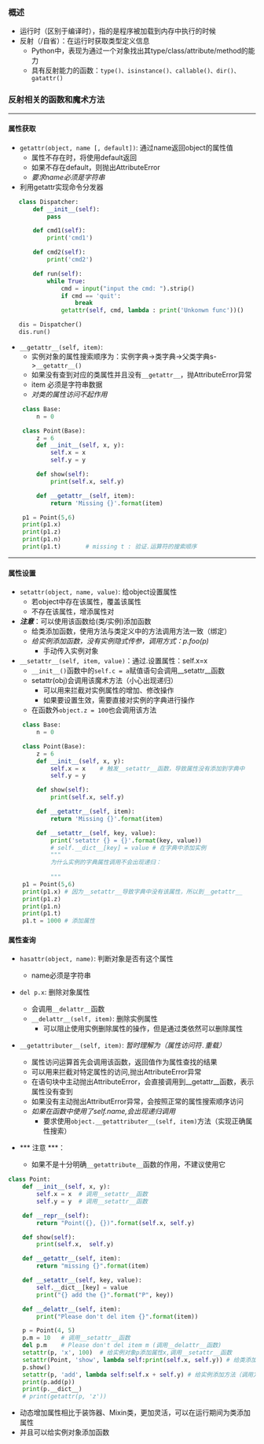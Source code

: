### 概述
- 运行时（区别于编译时），指的是程序被加载到内存中执行的时候
- 反射（/自省）：在运行时获取类型定义信息
    - Python中，表现为通过一个对象找出其type/class/attribute/method的能力
    - 具有反射能力的函数：`type()、isinstance()、callable()、dir()、gatattr()`

### 反射相关的函数和魔术方法
***
#### 属性获取
- `getattr(object, name [, default])`: 通过name返回object的属性值
    - 属性不存在时，将使用default返回
    - 如果不存在default，则抛出AttributeError
    - *要求name必须是字符串*
 - 利用getattr实现命令分发器
 ```Python
    class Dispatcher:
        def __init__(self):
            pass

        def cmd1(self):
            print('cmd1')

        def cmd2(self):
            print('cmd2')

        def run(self):
            while True:
                cmd = input("input the cmd: ").strip()
                if cmd == 'quit':
                    break
                getattr(self, cmd, lambda : print('Unkonwn func'))()

    dis = Dispatcher()
    dis.run()
 ```
- `__getattr__(self, item)`:
    - 实例对象的属性搜索顺序为：实例字典->类字典->父类字典s->`__getattr__()`
    - 如果没有查到对应的类属性并且没有`__getattr__`，抛AttributeError异常
    - item 必须是字符串数据
    - *对类的属性访问不起作用*
```Python
    class Base:
        n = 0

    class Point(Base):
        z = 6
        def __init__(self, x, y):
            self.x = x
            self.y = y

        def show(self):
            print(self.x, self.y)

        def __getattr__(self, item):
            return 'Missing {}'.format(item)

    p1 = Point(5,6)
    print(p1.x)
    print(p1.z)
    print(p1.n)
    print(p1.t)       # missing t : 验证.运算符的搜索顺序
```

***
#### 属性设置
- `setattr(object, name, value)`: 给object设置属性
    - 若object中存在该属性，覆盖该属性
    - 不存在该属性，增添属性对
- ***注意***：可以使用该函数给(类/实例)添加函数
    - 给类添加函数，使用方法与类定义中的方法调用方法一致（绑定）
    - *给实例添加函数，没有实例隐式传参，调用方式：p.foo(p)*
        - 手动传入实例对象
- `__setattr__(self, item, value)`：通过.设置属性：self.x=x
    - `__init__()`函数中的`self.c = a`赋值语句会调用__setattr__函数
    - setattr(obj)会调用该魔术方法（小心出现递归）
        - 可以用来拦截对实例属性的增加、修改操作
        - 如果要设置生效，需要直接对实例的字典进行操作
    - 在函数外`object.z = 100`也会调用该方法
```Python
    class Base:
        n = 0

    class Point(Base):
        z = 6
        def __init__(self, x, y):
            self.x = x    # 触发__setattr__函数，导致属性没有添加到字典中
            self.y = y

        def show(self):
            print(self.x, self.y)

        def __getattr__(self, item):
            return 'Missing {}'.format(item)

        def __setattr__(self, key, value):
            print('setattr {} = {}'.format(key, value))
            # self.__dict__[key] = value # 在字典中添加实例
            """
            为什么实例的字典属性调用不会出现递归：
            
            """
    p1 = Point(5,6)   
    print(p1.x) # 因为__setattr__导致字典中没有该属性，所以到__getattr__
    print(p1.z)
    print(p1.n)
    print(p1.t)
    p1.t = 1000 # 添加属性
```

#### 属性查询
- `hasattr(object, name)`: 判断对象是否有这个属性
    - name必须是字符串

- `del p.x`: 删除对象属性
    - 会调用`__delattr__`函数
    - `__delattr__(self, item)`: 删除实例属性
        - 可以阻止使用实例删除属性的操作，但是通过类依然可以删除属性

- `__getattributer__(self, item)`: *暂时理解为（属性访问符`.`重载）*
    - 属性访问运算首先会调用该函数，返回值作为属性查找的结果
    - 可以用来拦截对特定属性的访问,抛出AttributeError异常
    - 在语句块中主动抛出AttributeError，会直接调用到__getattr__函数，表示属性没有查到
    - 如果没有主动抛出AttributError异常，会按照正常的属性搜索顺序访问
    - *如果在函数中使用了self.name,会出现递归调用*
       - 要求使用`object.__getattributer__(self, item)`方法（实现正确属性搜索）
- *** 注意 ***：
    - 如果不是十分明确`__getattribute__`函数的作用，不建议使用它

```Python
class Point:
	def __init__(self, x, y):
		self.x = x  # 调用__setattr__函数
		self.y = y  # 调用__setattr__函数

	def __repr__(self):
		return "Point({}, {})".format(self.x, self.y)

	def show(self):
		print(self.x,  self.y)

	def __getattr__(self, item):
		return "missing {}".format(item)

	def __setattr__(self, key, value):
		self.__dict__[key] = value
		print("{} add the {}".format("P", key))

	def __delattr__(self, item):
		print("Please don't del item {}".format(item))

    p = Point(4, 5)
    p.m = 10   # 调用__setattr__函数
    del p.m    # Please don't del item m (调用__delattr__函数)
    setattr(p, 'x', 100)  # 给实例对象p添加属性x,调用__setattr__函数
    setattr(Point, 'show', lambda self:print(self.x, self.y)) # 给类添加方法（实例调用自动绑定）
    p.show()
    setattr(p, 'add', lambda self:self.x + self.y) # 给实例添加方法（调用方法：p.add(p), 手动传参）
    print(p.add(p))
    print(p.__dict__)
    # print(getattr(p, 'z'))
```
- 动态增加属性相比于装饰器、Mixin类，更加灵活，可以在运行期间为类添加属性
- 并且可以给实例对象添加函数